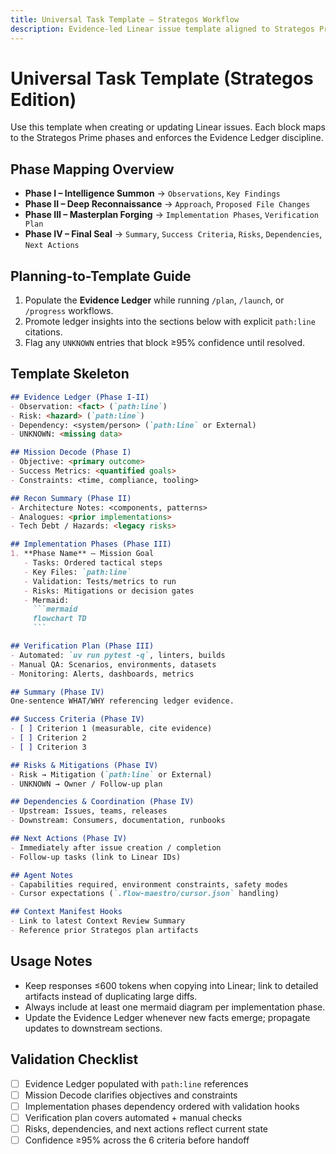 ```yaml
---
title: Universal Task Template — Strategos Workflow
description: Evidence-led Linear issue template aligned to Strategos Prime phases
---
```


# Universal Task Template (Strategos Edition)

Use this template when creating or updating Linear issues. Each block maps to the Strategos Prime phases and enforces the Evidence Ledger discipline.

## Phase Mapping Overview

- **Phase I – Intelligence Summon** → `Observations`, `Key Findings`
- **Phase II – Deep Reconnaissance** → `Approach`, `Proposed File Changes`
- **Phase III – Masterplan Forging** → `Implementation Phases`, `Verification Plan`
- **Phase IV – Final Seal** → `Summary`, `Success Criteria`, `Risks`, `Dependencies`, `Next Actions`

## Planning-to-Template Guide

1. Populate the **Evidence Ledger** while running `/plan`, `/launch`, or `/progress` workflows.
2. Promote ledger insights into the sections below with explicit `path:line` citations.
3. Flag any `UNKNOWN` entries that block ≥95% confidence until resolved.

## Template Skeleton

```markdown
## Evidence Ledger (Phase I-II)
- Observation: <fact> (`path:line`)
- Risk: <hazard> (`path:line`)
- Dependency: <system/person> (`path:line` or External)
- UNKNOWN: <missing data>

## Mission Decode (Phase I)
- Objective: <primary outcome>
- Success Metrics: <quantified goals>
- Constraints: <time, compliance, tooling>

## Recon Summary (Phase II)
- Architecture Notes: <components, patterns>
- Analogues: <prior implementations>
- Tech Debt / Hazards: <legacy risks>

## Implementation Phases (Phase III)
1. **Phase Name** — Mission Goal
   - Tasks: Ordered tactical steps
   - Key Files: `path:line`
   - Validation: Tests/metrics to run
   - Risks: Mitigations or decision gates
   - Mermaid:
     ```mermaid
     flowchart TD
     ```

## Verification Plan (Phase III)
- Automated: `uv run pytest -q`, linters, builds
- Manual QA: Scenarios, environments, datasets
- Monitoring: Alerts, dashboards, metrics

## Summary (Phase IV)
One-sentence WHAT/WHY referencing ledger evidence.

## Success Criteria (Phase IV)
- [ ] Criterion 1 (measurable, cite evidence)
- [ ] Criterion 2
- [ ] Criterion 3

## Risks & Mitigations (Phase IV)
- Risk → Mitigation (`path:line` or External)
- UNKNOWN → Owner / Follow-up plan

## Dependencies & Coordination (Phase IV)
- Upstream: Issues, teams, releases
- Downstream: Consumers, documentation, runbooks

## Next Actions (Phase IV)
- Immediately after issue creation / completion
- Follow-up tasks (link to Linear IDs)

## Agent Notes
- Capabilities required, environment constraints, safety modes
- Cursor expectations (`.flow-maestro/cursor.json` handling)

## Context Manifest Hooks
- Link to latest Context Review Summary
- Reference prior Strategos plan artifacts
```

## Usage Notes

- Keep responses ≤600 tokens when copying into Linear; link to detailed artifacts instead of duplicating large diffs.
- Always include at least one mermaid diagram per implementation phase.
- Update the Evidence Ledger whenever new facts emerge; propagate updates to downstream sections.

## Validation Checklist

- [ ] Evidence Ledger populated with `path:line` references
- [ ] Mission Decode clarifies objectives and constraints
- [ ] Implementation phases dependency ordered with validation hooks
- [ ] Verification plan covers automated + manual checks
- [ ] Risks, dependencies, and next actions reflect current state
- [ ] Confidence ≥95% across the 6 criteria before handoff
